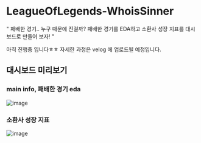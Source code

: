 # LeagueOfLegends-WhoisSinner
" 패배한 경기.. 누구 때문에 진걸까?  패배한 경기를 EDA하고 소환사 성장 지표를 대시보드로 만들어 보자! "

아직 진행중 입니다ㅎㅎ 자세한 과정은 velog 에 업로드될 예정입니다. 

## 대시보드 미리보기

### main info, 패배한 경기 eda
![image](https://github.com/KGochae/LeagueOfLegends-WhoisSinner/assets/86241587/67316088-83a7-4fc8-ba24-4d76c3128733)

### 소환사 성장 지표
![image](https://github.com/KGochae/LeagueOfLegends-WhoisSinner/assets/86241587/c3f57e7b-3816-4d02-b6cd-9022e17c6b6e)

